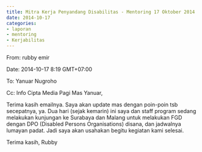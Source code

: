 ```yaml
---
title: Mitra Kerja Penyandang Disabilitas - Mentoring 17 Oktober 2014
date: 2014-10-17
categories:
- laporan
- mentoring
- Kerjabilitas
---
```


From: rubby emir 

Date: 2014-10-17 8:19 GMT+07:00 

To: Yanuar Nugroho 

Cc: Info Cipta Media Pagi Mas Yanuar,

Terima kasih emailnya. Saya akan update mas dengan poin-poin tsb secepatnya, ya. Dua hari (sejak kemarin) ini saya dan staff program sedang melakukan kunjungan ke Surabaya dan Malang untuk melakukan FGD dengan DPO (Disabled Persons Organisations) disana, dan jadwalnya lumayan padat. Jadi saya akan usahakan begitu kegiatan kami selesai.

Terima kasih, 
Rubby
